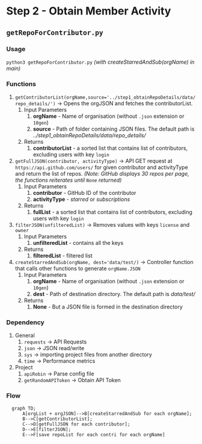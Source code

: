 # Step 2 - Obtain Member Activity 
## `getRepoForContributor.py`
### Usage
 `python3 getRepoForContributor.py` _(with createStarredAndSub(orgName) in main)_
### Functions 
1) `getContributorList(orgName,source='../step1_obtainRepoDetails/data/repo_details/')` -> Opens the orgJSON and fetches the contributorList.
   1) Input Parameters
      1) **orgName** - Name of organisation (without `.json` extension or `10gen`)
      2) **source** - Path of folder containing JSON files. The default path is _../step1_obtainRepoDetails/data/repo_details/_
   2) Returns
      1) **contributorList** - a sorted list that contains list of contributors, excluding users with key `login`
2) `getFullJSON(contributor, activityType)` -> API GET request at `https://api.github.com/users/` for given contributor and activityType and return the list of repos. _(Note: GitHub displays 30 repos per page, the functions reiterates until `None` returned)_
   1) Input Parameters
      1) **contributor** - GitHub ID of the contributor
      2) **activityType** - _starred_ or _subscriptions_
   2) Returns
      1) **fullList** - a sorted list that contains list of contributors, excluding users with key `login`
3) `filterJSON(unfilteredList)` -> Removes values with keys `license` and `owner`
   1) Input Parameters
      1) **unfilteredList** - contains all the keys 
   2) Returns
      1) **filteredList** - filtered list
4) `createStarredAndSub(orgName, dest='data/test/)` -> Controller function that calls other functions to generate `orgName.JSON`
   1) Input Parameters 
      1) **orgName** - Name of organisation (without `.json` extension or `10gen`)
      2) **dest** - Path of destination directory. The default path is _data/test/_  
   2) Returns 
      1) **None** - But a JSON file is formed in the destination directory
### Dependency
1) General 
   1) `requests` -> API Requests
   2) `json` -> JSON read/write
   3) `sys` -> importing project files from another directory 
   4) `time` -> Performance metrics
2) Project 
   1) `apiRobin` -> Parse config file 
   2) `getRandomAPIToken` -> Obtain API Token
### Flow 

```mermaid
  graph TD;
      A[orgList + orgJSON]-->B[createStarredAndSub for each orgName];
      B-->C[getContributorList];
      C-->D[getFullJSON for each contributor];
      D-->E[filterJSON];
      E-->F[save repoList for each contri for each orgName]
```